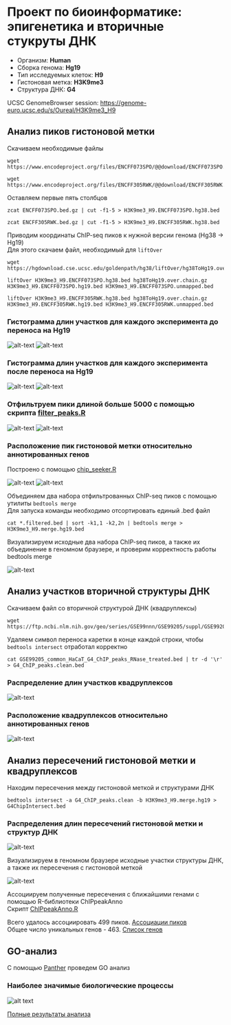 # Проект по биоинформатике: эпигенетика и вторичные стукруты ДНК

* Организм: **Human**
* Сборка генома: **Hg19**
* Тип исследуемых клеток: **H9**
* Гистоновая метка: **H3K9me3**
* Структура ДНК: **G4**

UCSC GenomeBrowser session: https://genome-euro.ucsc.edu/s/Oureal/H3K9me3_H9

## Анализ пиков гистоновой метки
Скачиваем необходимые файлы
```
wget https://www.encodeproject.org/files/ENCFF073SPO/@@download/ENCFF073SPO.bed.gz

wget https://www.encodeproject.org/files/ENCFF305RWK/@@download/ENCFF305RWK.bed.gz
```
Оставляем первые пять столбцов
```
zcat ENCFF073SPO.bed.gz | cut -f1-5 > H3K9me3_H9.ENCFF073SPO.hg38.bed

zcat ENCFF305RWK.bed.gz | cut -f1-5 > H3K9me3_H9.ENCFF305RWK.hg38.bed
```
Приводим координаты ChIP-seq пиков к нужной версии генома (Hg38 -> Hg19)  
Для этого скачаем файл, необходимый для `liftOver`
```
wget https://hgdownload.cse.ucsc.edu/goldenpath/hg38/liftOver/hg38ToHg19.over.chain.gz

liftOver H3K9me3_H9.ENCFF073SPO.hg38.bed hg38ToHg19.over.chain.gz H3K9me3_H9.ENCFF073SPO.hg19.bed H3K9me3_H9.ENCFF073SPO.unmapped.bed

liftOver H3K9me3_H9.ENCFF305RWK.hg38.bed hg38ToHg19.over.chain.gz H3K9me3_H9.ENCFF305RWK.hg19.bed H3K9me3_H9.ENCFF305RWK.unmapped.bed
```
### Гистограмма длин участков для каждого эксперимента до переноса на Hg19

![alt-text](https://raw.githubusercontent.com/YaroslavSolo/hse21_H3K9me3_G4_human/main/images/len_hist.H3K9me3_H9.ENCFF073SPO.hg38.png)
![alt-text](https://raw.githubusercontent.com/YaroslavSolo/hse21_H3K9me3_G4_human/main/images/len_hist.H3K9me3_H9.ENCFF305RWK.hg38.png)

### Гистограмма длин участков для каждого эксперимента после переноса на Hg19 

![alt-text](https://raw.githubusercontent.com/YaroslavSolo/hse21_H3K9me3_G4_human/main/images/len_hist.H3K9me3_H9.ENCFF073SPO.hg19.png)
![alt-text](https://raw.githubusercontent.com/YaroslavSolo/hse21_H3K9me3_G4_human/main/images/len_hist.H3K9me3_H9.ENCFF305RWK.hg19.png)

### Отфильтруем пики длиной больше 5000 с помощью скрипта [filter_peaks.R ](https://raw.githubusercontent.com/YaroslavSolo/hse21_H3K9me3_G4_human/main/src/filter_peaks.R)

![alt-text](https://raw.githubusercontent.com/YaroslavSolo/hse21_H3K9me3_G4_human/main/images/filter_peaks.H3K9me3_H9.ENCFF073SPO.hg19.filtered.hist.png)
![alt-text](https://raw.githubusercontent.com/YaroslavSolo/hse21_H3K9me3_G4_human/main/images/filter_peaks.H3K9me3_H9.ENCFF305RWK.hg19.filtered.hist.png)

### Расположение пик гистоновой метки относительно аннотированных генов  
Построено с помощью [chip_seeker.R](https://raw.githubusercontent.com/YaroslavSolo/hse21_H3K9me3_G4_human/main/src/chip_seeker.R)

![alt-text](https://raw.githubusercontent.com/YaroslavSolo/hse21_H3K9me3_G4_human/main/images/chip_seeker.H3K9me3_H9.ENCFF073SPO.hg19.filtered.plotAnnoPie.png)
![alt-text](https://raw.githubusercontent.com/YaroslavSolo/hse21_H3K9me3_G4_human/main/images/chip_seeker.H3K9me3_H9.ENCFF305RWK.hg19.filtered.plotAnnoPie.png)

Объединяем два набора отфильтрованных ChIP-seq пиков с помощью утилиты `bedtools merge`  
Для запуска команды необходимо отсортировать единый .bed файл
```
cat *.filtered.bed | sort -k1,1 -k2,2n | bedtools merge > H3K9me3_H9.merge.hg19.bed
```
Визуализируем исходные два набора ChIP-seq пиков, а также их объединение в геномном браузере, и проверим корректность работы bedtools merge

![alt-text](https://raw.githubusercontent.com/YaroslavSolo/hse21_H3K9me3_G4_human/main/images/genome_browser_merge.png)

## Анализ участков вторичной структуры ДНК

Скачиваем файл со вторичной структурой ДНК (квадруплексы)
```
wget https://ftp.ncbi.nlm.nih.gov/geo/series/GSE99nnn/GSE99205/suppl/GSE99205_common_HaCaT_G4_ChIP_peaks_RNase_treated.bed.gz
```
Удаляем символ переноса каретки в конце каждой строки, чтобы `bedtools intersect` отработал корректно
```
cat GSE99205_common_HaCaT_G4_ChIP_peaks_RNase_treated.bed | tr -d '\r' > G4_ChIP_peaks.clean.bed
```
### Распределение длин участков квадруплексов

![alt-text](https://raw.githubusercontent.com/YaroslavSolo/hse21_H3K9me3_G4_human/main/images/chip_seeker.G4_ChIP_peaks.clean.plotAnnoPie.png)

###  Расположение квадруплексов относительно аннотированных генов

![alt-text](https://raw.githubusercontent.com/YaroslavSolo/hse21_H3K9me3_G4_human/main/images/chip_seeker.G4ChipIntersect.plotAnnoPie.png)

## Анализ пересечений гистоновой метки и квадруплексов

Находим пересечения между гистоновой меткой и структурами ДНК
```
bedtools intersect -a G4_ChIP_peaks.clean -b H3K9me3_H9.merge.hg19 > G4ChipIntersect.bed
```
### Распределения длин пересечений гистоновой метки и структур ДНК

![alt-text](https://raw.githubusercontent.com/YaroslavSolo/hse21_H3K9me3_G4_human/main/images/len_hist.G4ChipIntersect.png)

Визуализируем в геномном браузере исходные участки структуры ДНК, а также их пересечения с гистоновой меткой

![alt-text](https://raw.githubusercontent.com/YaroslavSolo/hse21_H3K9me3_G4_human/main/images/genome_browser_intersect.png)

Ассоциируем полученные пересечения с ближайшими генами с помощью R-библиотеки ChIPpeakAnno  
Скрипт [ChIPpeakAnno.R](https://raw.githubusercontent.com/YaroslavSolo/hse21_H3K9me3_G4_human/main/src/ChIPpeakAnno.R)

Всего удалось ассоциировать 499 пиков. [Ассоциации пиков](https://raw.githubusercontent.com/YaroslavSolo/hse21_H3K9me3_G4_human/main/data/G4ChipIntersect.genes.txt)  
Общее число уникальных генов - 463. [Список генов](https://raw.githubusercontent.com/YaroslavSolo/hse21_H3K9me3_G4_human/main/data/G4ChipIntersect.genes_uniq.txt)

## GO-анализ

С помощью [Panther](http://pantherdb.org/) проведем GO анализ
 
### Наиболее значимые биологические процессы
 
![alt text](https://raw.githubusercontent.com/YaroslavSolo/hse21_H3K9me3_G4_human/main/images/GO_analisys.png)

[Полные результаты анализа](https://raw.githubusercontent.com/YaroslavSolo/hse21_H3K9me3_G4_human/main/data/pantherdb_GO_analysis.txt)
